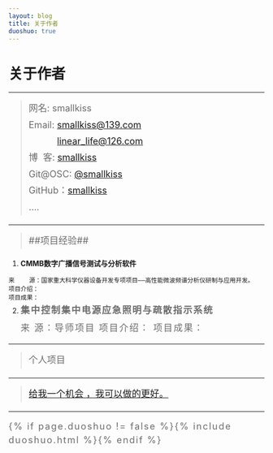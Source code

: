 ```yaml
---
layout: blog
title: 关于作者
duoshuo: true
---
```


<style>
p {
    color: #6D6D6D;
    font-size: 18px;
    line-height: 1.5;
    letter-spacing: 2px;
    margin-top: -10px;
}
hr {
	margin-top: 0;
	margin-bottom: 25px;
}
blockquote p {
    line-height: 1.8;
    letter-spacing: 0px;
}
</style>


# 关于作者

<hr id="line"/>



> 网名: smallkiss   
> Email: <a href="mailto:smallkiss@139.com">smallkiss@139.com</a><br />
&nbsp;&nbsp;&nbsp;&nbsp;&nbsp;&nbsp;&nbsp;&nbsp;&nbsp;&nbsp;&nbsp;<a href="mailto:linear_life@126.com">linear_life@126.com</a>   
> 博&nbsp;&nbsp;客: <a href="http://smallkiss.github.io/">smallkiss</a>  
> Git@OSC: <a href="http://git.oschina.net/smallkiss">@smallkiss</a>  
> GitHub：[smallkiss](https://github.com/smallkiss)  
> ....

---

>##项目经验##

   1. **CMMB数字广播信号测试与分析软件**

	来    源：国家重大科学仪器设备开发专项项目——高性能微波频谱分析仪研制与应用开发。
	项目介绍：
	项目成果：
	
2. **集中控制集中电源应急照明与疏散指示系统**

	来    源：导师项目
	项目介绍：
	项目成果：
	
---

>个人项目

---

> [给我一个机会 ，我可以做的更好。](/)

---

{% if page.duoshuo != false %}{% include duoshuo.html %}{% endif %}